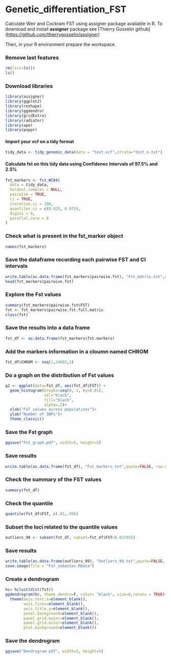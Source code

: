 # Genetic_differentiation_FST

Calculate Weir and Cockram FST using assigner package available in R.
To download and install **assigner** package see [Thierry Gosselin github] (https://github.com/thierrygosselin/assigner)

Then, in your R environment prepare the workspace.
### Remove last features
``` r
rm(list=ls())
ls()
```

### Download libraries
``` r
library(assigner)
library(ggplot2)
library(reshape)
library(ggdendro)
library(gridExtra)
library(radiator)
library(ape)
library(poppr)
```

#### Import your vcf on a tidy format
``` r
tidy_data <- tidy_genomic_data(data = "test.vcf",strata="test_n.txt")
```

#### Calculate fst on this tidy data using Confidenec Intervals of 97.5% and 2.5%
``` r
fst_markers <- fst_WC84(
  data = tidy_data,
  holdout.samples = NULL, 
  pairwise = TRUE,
  ci = TRUE,
  iteration.ci = 100,
  quantiles.ci = c(0.025, 0.975),
  digits = 9,
  parallel.core = 8
)
```

### Check what is present in the fst_marker object
``` r
names(fst_markers)
```

### Save the dataframe recording each pairwise FST and CI intervals 
``` r
write.table(as.data.frame(fst_markers$pairwise.fst), "Fst_matrix.txt",quote=FALSE, row.names=FALSE, sep="\t") 
head(fst_markers$pairwise.fst)
```

### Explore the Fst values
``` r
summary(fst_markers$pairwise.fst$FST)
fst <- fst_markers$pairwise.fst.full.matrix
class(fst)
```

### Save the results into a data frame
``` r
fst_df <- as.data.frame(fst_markers$fst.markers)
```

### Add the markers information in a cloumn named CHROM
``` r
fst_df$CHROM <- seq(1,24603,1)
```

### Do a graph on the distribution of Fst values
``` r
g1 <- ggplot(data=fst_df, aes(fst_df$FST)) + 
  geom_histogram(breaks=seq(0, 1, by=0.01), 
                 col="black", 
                 fill="black", 
                 alpha=.2)+
  xlab("FST values across populations")+
  ylab("Number of SNPs")+
  theme_classic()
```

### Save the Fst graph
``` r
ggsave("Fst_graph.pdf", width=5, height=5)
```

### Save results
``` r
write.table(as.data.frame(fst_df), "Fst_markers.txt",quote=FALSE, row.names=FALSE, sep="\t") 
```

### Check the summary of the FST values 
``` r
summary(fst_df)
```

### Check the quantile
``` r
quantile(fst_df$FST, c(.01,.99))
```

### Subset the loci related to the quantile values
``` r
outliers_99 <- subset(fst_df, subset=fst_df$FST>0.827055)
```

### Save results
``` r
write.table(as.data.frame(outliers_99), "Outliers_99.txt",quote=FALSE, row.names=FALSE, sep="\t") 
save.image(file = "Fst_sebastes.RData")
```

### Create a dendrogram
``` r
hc= hclust(dist(fst))
ggdendrogram(hc, theme_dendro=F, color= "black", size=6,rotate = TRUE)+
  theme(axis.text.x=element_blank(),
        axis.ticks=element_blank(),
        axis.title.y=element_blank(),
        panel.background=element_blank(),
        panel.grid.major=element_blank(),
        panel.grid.minor=element_blank(),
        plot.background=element_blank())
```

### Save the dendrogram
``` r
ggsave("Dendrogram.pdf", width=5, height=5)
```

